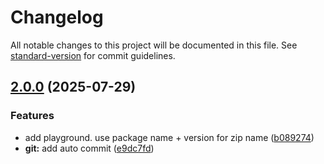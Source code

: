 # Changelog

All notable changes to this project will be documented in this file. See [standard-version](https://github.com/conventional-changelog/standard-version) for commit guidelines.

## [2.0.0](https://github.com/InsHomePgup/vite-plugin-build-console/compare/v1.0.2...v2.0.0) (2025-07-29)


### Features

* add playground. use package name + version for zip name ([b089274](https://github.com/InsHomePgup/vite-plugin-build-console/commit/b08927405364122ac1e113f7c50e6a582dcb644f))
* **git:** add auto commit ([e9dc7fd](https://github.com/InsHomePgup/vite-plugin-build-console/commit/e9dc7fd470613026f707f57bf71855a0258f3081))
